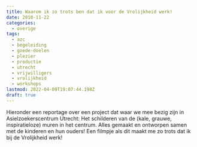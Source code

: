 ```yaml
---
title: Waarom ik zo trots ben dat ik voor de Vrolijkheid werk!
date: 2010-11-22
categories:
  - overige
tags:
  - azc
  - begeleiding
  - goede-doelen
  - plezier
  - productie
  - utrecht
  - vrijwilligers
  - vrolijkheid
  - workshops
lastmod: 2022-04-09T19:07:44.198Z
draft: true
---
```


Hieronder een reportage over een project dat waar we mee bezig zijn in Asielzoekerscentrum Utrecht: Het schilderen van de (kale, grauwe, inspiratieloze) muren in het centrum. Alles gemaakt en ontworpen samen met de kinderen en hun ouders! Een filmpje als dit maakt me zo trots dat ik bij de Vrolijkheid werk!
